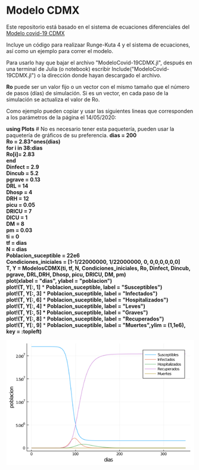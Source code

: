 # Modelo CDMX

Este repositorio está basado en el sistema de ecuaciones diferenciales del [Modelo covid-19 CDMX](https://modelo.covid19.cdmx.gob.mx/modelo-epidemico)

Incluye un código para realizaar Runge-Kuta 4 y el sistema de ecuaciones, así como un ejemplo para correr el modelo. 

Para usarlo hay que bajar el archivo "ModeloCovid-19CDMX.jl", después en una terminal de Julia (o notebook) escribir Include("ModeloCovid-19CDMX.jl") o la dirección donde hayan descargado el archivo. 

**Ro** puede ser un valor fijo o un vector con el mismo tamaño que el número de pasos (días) de simulación. Si es un vector, en cada paso de la simulación se actualiza el valor de Ro. 

Como ejemplo pueden copiar y usar las siguientes lineas que corresponden a los parámetros de la página el 14/05/2020: 

**using Plots** # No es necesario tener esta paquetería, pueden usar la paquetería de gráficos de su preferencia. 
**dias = 200**\
**Ro = 2.83*ones(dias)**\
**for i in 38:dias**\
    **Ro[i]= 2.83**\
**end**\
**Dinfect = 2.9** \
**Dincub = 5.2** \
**pgrave = 0.13** \
**DRL = 14** \
**Dhosp = 4** \
**DRH = 12** \
**picu = 0.05** \
**DRICU = 7** \
**DICU = 1** \
**DM = 8** \
**pm = 0.03** \
**ti = 0** \
**tf = dias** \
**N = dias** \
**Poblacion_suceptible = 22e6** \
**Condiciones_iniciales = [1-1/22000000, 1/22000000, 0, 0,0,0,0,0,0]** \
**T, Y = ModelosCDMX(ti, tf, N, Condiciones_iniciales, Ro, Dinfect, Dincub, pgrave, DRL,DRH, Dhosp, picu, DRICU, DM, pm)** \
**plot(xlabel = "dias", ylabel = "poblacion")** \
**plot!(T, Y[:, 1]** * **Poblacion_suceptible, label = "Susceptibles")** \
**plot!(T, Y[:, 3]** * **Poblacion_suceptible, label = "Infectados")** \
**plot!(T, Y[:, 6]** * **Poblacion_suceptible, label = "Hospitalizados")** \
**plot!(T, Y[:, 4] * Poblacion_suceptible, label = "Leves")**\
**plot!(T, Y[:, 5] * Poblacion_suceptible, label = "Graves")**\
**plot!(T, Y[:, 8]** * **Poblacion_suceptible, label = "Recuperados")** \
**plot!(T, Y[:, 9]** * **Poblacion_suceptible, label = "Muertes",ylim = (1,1e6), key = :topleft)** 

![alt text](https://github.com/ata0k/ModeloCDMXJulia/blob/master/test.png " Imagen prueba")


